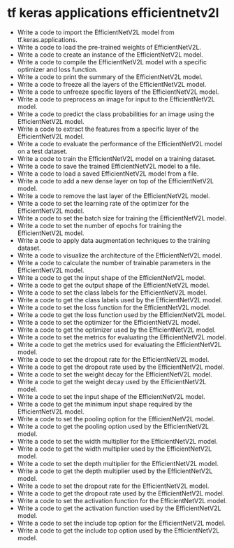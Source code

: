 # tf keras applications efficientnetv2l

- Write a code to import the EfficientNetV2L model from tf.keras.applications.
- Write a code to load the pre-trained weights of EfficientNetV2L.
- Write a code to create an instance of the EfficientNetV2L model.
- Write a code to compile the EfficientNetV2L model with a specific optimizer and loss function.
- Write a code to print the summary of the EfficientNetV2L model.
- Write a code to freeze all the layers of the EfficientNetV2L model.
- Write a code to unfreeze specific layers of the EfficientNetV2L model.
- Write a code to preprocess an image for input to the EfficientNetV2L model.
- Write a code to predict the class probabilities for an image using the EfficientNetV2L model.
- Write a code to extract the features from a specific layer of the EfficientNetV2L model.
- Write a code to evaluate the performance of the EfficientNetV2L model on a test dataset.
- Write a code to train the EfficientNetV2L model on a training dataset.
- Write a code to save the trained EfficientNetV2L model to a file.
- Write a code to load a saved EfficientNetV2L model from a file.
- Write a code to add a new dense layer on top of the EfficientNetV2L model.
- Write a code to remove the last layer of the EfficientNetV2L model.
- Write a code to set the learning rate of the optimizer for the EfficientNetV2L model.
- Write a code to set the batch size for training the EfficientNetV2L model.
- Write a code to set the number of epochs for training the EfficientNetV2L model.
- Write a code to apply data augmentation techniques to the training dataset.
- Write a code to visualize the architecture of the EfficientNetV2L model.
- Write a code to calculate the number of trainable parameters in the EfficientNetV2L model.
- Write a code to get the input shape of the EfficientNetV2L model.
- Write a code to get the output shape of the EfficientNetV2L model.
- Write a code to set the class labels for the EfficientNetV2L model.
- Write a code to get the class labels used by the EfficientNetV2L model.
- Write a code to set the loss function for the EfficientNetV2L model.
- Write a code to get the loss function used by the EfficientNetV2L model.
- Write a code to set the optimizer for the EfficientNetV2L model.
- Write a code to get the optimizer used by the EfficientNetV2L model.
- Write a code to set the metrics for evaluating the EfficientNetV2L model.
- Write a code to get the metrics used for evaluating the EfficientNetV2L model.
- Write a code to set the dropout rate for the EfficientNetV2L model.
- Write a code to get the dropout rate used by the EfficientNetV2L model.
- Write a code to set the weight decay for the EfficientNetV2L model.
- Write a code to get the weight decay used by the EfficientNetV2L model.
- Write a code to set the input shape of the EfficientNetV2L model.
- Write a code to get the minimum input shape required by the EfficientNetV2L model.
- Write a code to set the pooling option for the EfficientNetV2L model.
- Write a code to get the pooling option used by the EfficientNetV2L model.
- Write a code to set the width multiplier for the EfficientNetV2L model.
- Write a code to get the width multiplier used by the EfficientNetV2L model.
- Write a code to set the depth multiplier for the EfficientNetV2L model.
- Write a code to get the depth multiplier used by the EfficientNetV2L model.
- Write a code to set the dropout rate for the EfficientNetV2L model.
- Write a code to get the dropout rate used by the EfficientNetV2L model.
- Write a code to set the activation function for the EfficientNetV2L model.
- Write a code to get the activation function used by the EfficientNetV2L model.
- Write a code to set the include top option for the EfficientNetV2L model.
- Write a code to get the include top option used by the EfficientNetV2L model.